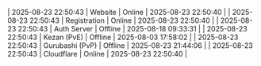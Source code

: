 | 2025-08-23 22:50:43 | Website | Online | 2025-08-23 22:50:40 |
| 2025-08-23 22:50:43 | Registration | Online | 2025-08-23 22:50:40 |
| 2025-08-23 22:50:43 | Auth Server | Offline | 2025-08-18 09:33:31 |
| 2025-08-23 22:50:43 | Kezan (PvE) | Offline | 2025-08-03 17:58:02 |
| 2025-08-23 22:50:43 | Gurubashi (PvP) | Offline | 2025-08-23 21:44:06 |
| 2025-08-23 22:50:43 | Cloudflare | Online | 2025-08-23 22:50:40 |
